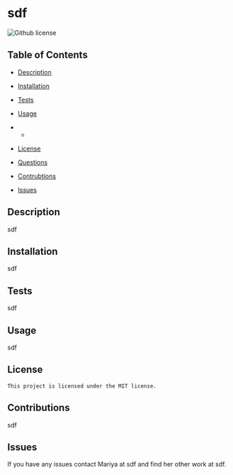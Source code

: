 # sdf
  ![Github license](https://img.shields.io/badge/license-MIT-blue.svg)

  ## Table of Contents

  * [Description](#Description)
  * [Installation](#Installation)
  * [Tests](#Tests)
  * [Usage](#Tests)
  * * 
 * [License](#License)

  * [Questions](#Questions)
  * [Contrubtions](#Contributions)
  * [Issues](#Contributions)


  ## Description

  sdf

  ## Installation

  sdf

  ## Tests

  sdf

  ## Usage

  sdf

  ## License 
    
    This project is licensed under the MIT license.

  ## Contributions

  sdf

  ## Issues

  If you have any issues contact Mariya at sdf and find her other work at sdf.
